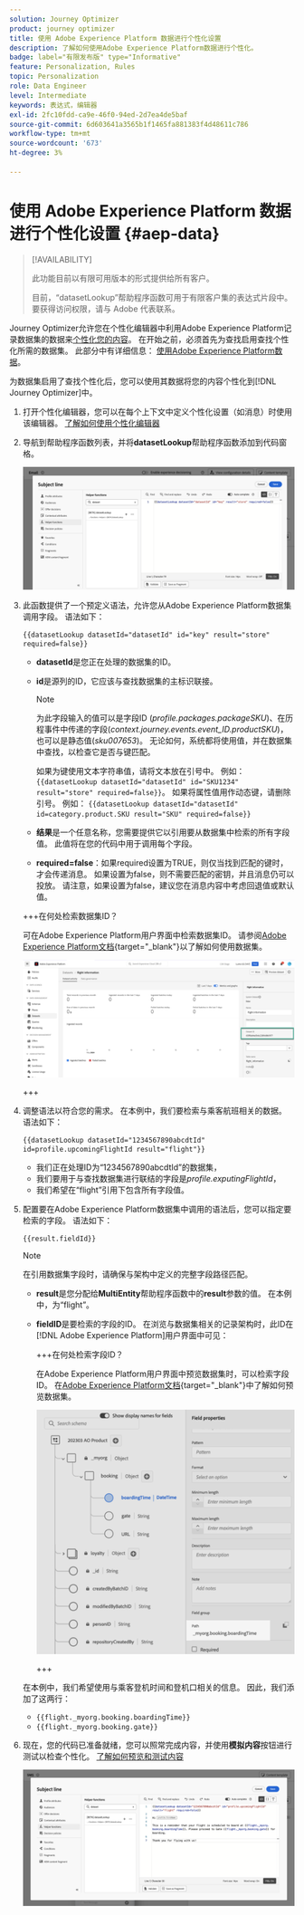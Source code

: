 ```yaml
---
solution: Journey Optimizer
product: journey optimizer
title: 使用 Adobe Experience Platform 数据进行个性化设置
description: 了解如何使用Adobe Experience Platform数据进行个性化。
badge: label="有限发布版" type="Informative"
feature: Personalization, Rules
topic: Personalization
role: Data Engineer
level: Intermediate
keywords: 表达式，编辑器
exl-id: 2fc10fdd-ca9e-46f0-94ed-2d7ea4de5baf
source-git-commit: 6d603641a3565b1f1465fa881383f4d48611c786
workflow-type: tm+mt
source-wordcount: '673'
ht-degree: 3%

---
```


# 使用 Adobe Experience Platform 数据进行个性化设置 {#aep-data}

>[!AVAILABILITY]
>
>此功能目前以有限可用版本的形式提供给所有客户。
>
>目前，“datasetLookup”帮助程序函数可用于有限客户集的表达式片段中。 要获得访问权限，请与 Adobe 代表联系。

Journey Optimizer允许您在个性化编辑器中利用Adobe Experience Platform记录数据集的数据来[个性化您的内容](../personalization/personalize.md)。 在开始之前，必须首先为查找启用查找个性化所需的数据集。 此部分中有详细信息： [使用Adobe Experience Platform数据](../data/lookup-aep-data.md)。

为数据集启用了查找个性化后，您可以使用其数据将您的内容个性化到[!DNL Journey Optimizer]中。

1. 打开个性化编辑器，您可以在每个上下文中定义个性化设置（如消息）时使用该编辑器。 [了解如何使用个性化编辑器](../personalization/personalization-build-expressions.md)

1. 导航到帮助程序函数列表，并将&#x200B;**datasetLookup**&#x200B;帮助程序函数添加到代码窗格。

   ![](assets/aep-data-helper.png)

1. 此函数提供了一个预定义语法，允许您从Adobe Experience Platform数据集调用字段。 语法如下：

   ```
   {{datasetLookup datasetId="datasetId" id="key" result="store" required=false}}
   ```

   * **datasetId**&#x200B;是您正在处理的数据集的ID。
   * **id**&#x200B;是源列的ID，它应该与查找数据集的主标识联接。

     >[!NOTE]
     >
     >为此字段输入的值可以是字段ID (*profile.packages.packageSKU*)、在历程事件中传递的字段(*context.journey.events.event_ID.productSKU*)，也可以是静态值(*sku007653*)。 无论如何，系统都将使用值，并在数据集中查找，以检查它是否与键匹配。
     >
     >如果为键使用文本字符串值，请将文本放在引号中。 例如： `{{datasetLookup datasetId="datasetId" id="SKU1234" result="store" required=false}}`。 如果将属性值用作动态键，请删除引号。 例如： `{{datasetLookup datasetId="datasetId" id=category.product.SKU result="SKU" required=false}}`

   * **结果**&#x200B;是一个任意名称，您需要提供它以引用要从数据集中检索的所有字段值。 此值将在您的代码中用于调用每个字段。

   * **required=false**：如果required设置为TRUE，则仅当找到匹配的键时，才会传递消息。 如果设置为false，则不需要匹配的密钥，并且消息仍可以投放。 请注意，如果设置为false，建议您在消息内容中考虑回退值或默认值。

   +++在何处检索数据集ID？

   可在Adobe Experience Platform用户界面中检索数据集ID。 请参阅[Adobe Experience Platform文档](https://experienceleague.adobe.com/zh-hans/docs/experience-platform/catalog/datasets/user-guide#view-datasets){target="_blank"}以了解如何使用数据集。

   ![](assets/aep-data-dataset.png)

   +++

1. 调整语法以符合您的需求。 在本例中，我们要检索与乘客航班相关的数据。 语法如下：

   ```
   {{datasetLookup datasetId="1234567890abcdtId" id=profile.upcomingFlightId result="flight"}}
   ```

   * 我们正在处理ID为“1234567890abcdtId”的数据集，
   * 我们要用于与查找数据集进行联结的字段是&#x200B;*profile.exputingFlightId*，
   * 我们希望在“flight”引用下包含所有字段值。

1. 配置要在Adobe Experience Platform数据集中调用的语法后，您可以指定要检索的字段。 语法如下：

   ```
   {{result.fieldId}}
   ```

   >[!NOTE]
   >
   >在引用数据集字段时，请确保与架构中定义的完整字段路径匹配。

   * **result**&#x200B;是您分配给&#x200B;**MultiEntity**&#x200B;帮助程序函数中的&#x200B;**result**&#x200B;参数的值。 在本例中，为“flight”。
   * **fieldID**&#x200B;是要检索的字段的ID。 在浏览与数据集相关的记录架构时，此ID在[!DNL Adobe Experience Platform]用户界面中可见：

     +++在何处检索字段ID？

     在Adobe Experience Platform用户界面中预览数据集时，可以检索字段ID。 在[Adobe Experience Platform文档](https://experienceleague.adobe.com/zh-hans/docs/experience-platform/catalog/datasets/user-guide#preview){target="_blank"}中了解如何预览数据集。

     ![](assets/aep-data-field.png)

     +++

   在本例中，我们希望使用与乘客登机时间和登机口相关的信息。 因此，我们添加了这两行：

   * `{{flight._myorg.booking.boardingTime}}`
   * `{{flight._myorg.booking.gate}}`

1. 现在，您的代码已准备就绪，您可以照常完成内容，并使用&#x200B;**模拟内容**&#x200B;按钮进行测试以检查个性化。 [了解如何预览和测试内容](../content-management/preview-test.md)


   ![](assets/aep-data-sample.png)
